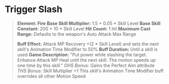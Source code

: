 # __Trigger Slash__ #
> **Element: Fire**
> **Base Skill Multiplier:** 1.5 + 0.05 * Skill Level
> **Base Skill Constant:** 200 + 10 * Skill Level
> **Hit Count:** 1 hit
> **Maximum Cast Range:** Defaults to the weapon's Auto Attack Max Range
>
> **Buff Effect:** Attack MP Recovery +(2 * Skill Level) and sets the next skill's Animation Time Modifier to 50%
> **Buff Duration:** Until a skill is used
> **Game Description:** "Put power while slashing the target. Enhance Attack MP Heal until the next skill. The motion speeds up one time by this skill."
> *OHS Bonus:* Gains the Perfect Aim attribute
> *THS Bonus:* Skill Multiplier +1
> This skill's Animation Time Modifier buff overrides all other Motion Speed
